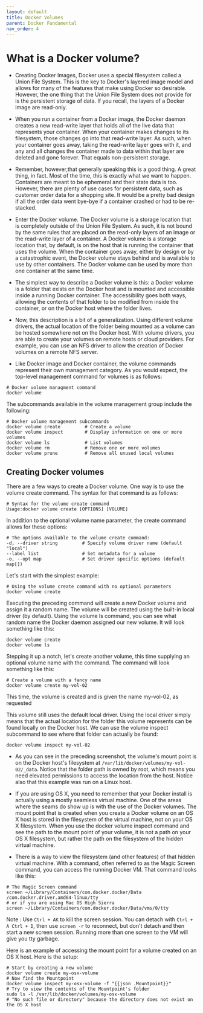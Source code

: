 ```yaml
---
layout: default
title: Docker Volumes
parent: Docker Fundamental
nav_order: 4
---
```


# What is a Docker volume?

- Creating Docker Images, Docker uses a special filesystem called a Union File System. This is the key to Docker's layered image model and 
allows for many of the features that make using Docker so desirable. However, the one thing that the Union File System does not provide for 
is the persistent storage of data. If you recall, the layers of a Docker image are read-only. 

- When you run a container from a Docker image, the Docker daemon creates a new read-write layer that holds all of the live data that represents your container. When your container makes changes 
to its filesystem, those changes go into that read-write layer. As such, when your container goes away, taking the read-write layer goes with it,
and any and all changes the container made to data within that layer are deleted and gone forever. That equals non-persistent storage.

- Remember, however,that generally speaking this is a good thing. A great thing, in fact. Most of the time, this is exactly what we want to happen. 
Containers are meant to be ephemeral and their state data is too. However, there are plenty of use cases for persistent data, such as customer 
order data for a shopping site. It would be a pretty bad design if all the order data went bye-bye if a container crashed or had to be re-stacked. 

- Enter the Docker volume. The Docker volume is a storage location that is completely outside of the Union File System. As such,  it is not bound by the same rules that are placed on the read-only layers of an image or the read-write layer of a container.
A Docker volume is a storage location that, by default, is on the host that is running the container that uses the volume.  When the container goes away, either by design or by a catastrophic event, the Docker volume stays behind and 
is available to use by other containers. The Docker volume can be used by more than one container at the same time.

- The simplest way to describe a Docker volume is this: a Docker volume is a folder that exists on the Docker host and is mounted and accessible inside a 
running Docker container. The accessibility goes both ways, allowing the contents of that folder to be modified from inside the container, or on the Docker
host where the folder lives.

- Now, this description is a bit of a generalization. Using different volume drivers, the actual location of the folder being mounted as a volume can be hosted
somewhere not on the Docker host. With volume drivers, you are able to create your volumes on remote hosts or cloud providers. For example, you can use an 
NFS driver to allow the creation of Docker volumes on a remote NFS server.

- Like Docker image and Docker container, the volume commands represent their own management category. As you would expect, the top-level management command for 
volumes is as follows:

```
# Docker volume managment command
docker volume

```

The subcommands available in the volume management group include the following:

```
# Docker volume management subcommands
docker volume create         # Create a volume
docker volume inspect        # Display information on one or more volumes
docker volume ls             # List volumes
docker volume rm             # Remove one or more volumes
docker volume prune          # Remove all unused local volumes

```

## Creating Docker volumes


There are a few ways to create a Docker volume. One way is to use the volume create command. The syntax for that command is as follows:

```
# Syntax for the volume create command
Usage:docker volume create [OPTIONS] [VOLUME]
```

In addition to the optional volume name parameter, the create command allows for these options:

```
# The options available to the volume create command:
-d, --driver string         # Specify volume driver name (default "local")
--label list                # Set metadata for a volume
-o, --opt map               # Set driver specific options (default map[])

```
Let's start with the simplest example:

```
# Using the volume create command with no optional parameters
docker volume create

```

Executing the preceding command will create a new Docker volume and assign it a random name. The volume will be created using the built-in local driver (by default).
Using the volume ls command, you can see what random name the Docker daemon assigned our new volume. It will look something like this:

```
docker volume create 
docker volume ls 
```

Stepping it up a notch, let's create another volume, this time supplying an optional volume name with the command. The command will look something like this:

```
# Create a volume with a fancy name
docker volume create my-vol-02

```
This time, the volume is created and is given the name my-vol-02, as requested

This volume still uses the default local driver. Using the local driver simply means that the actual location for the folder this volume represents can be found locally on the Docker host. 
We can use the volume inspect subcommand to see where that folder can actually be found:

```
docker volume inspect my-vol-02 
```
- As you can see in the preceding screenshot, the volume's mount point is on the Docker host's filesystem at `/var/lib/docker/volumes/my-vol-02/_data`. Notice 
that the folder path is owned by root, which means you need elevated permissions to access the location from the host. Notice also that this example was run on a Linux host.

- If you are using OS X, you need to remember that your Docker install is actually using a mostly seamless virtual machine. One of the areas where the 
seams do show up is with the use of the Docker volumes. The mount point that is created when you create a Docker volume on an OS X host is stored in the filesystem of the virtual machine, not on your OS X filesystem. When you use the docker volume inspect command and see the path to the mount point of your volume, it is not a path on your OS X filesystem, but rather the path on the filesystem of the hidden virtual machine.

- There is a way to view the filesystem (and other features) of that hidden virtual machine. With a command, often referred to as the 
Magic Screen command, you can access the running Docker VM. That command looks like this:

```
# The Magic Screen command
screen ~/Library/Containers/com.docker.docker/Data
/com.docker.driver.amd64-linux/tty
# or if you are using Mac OS High Sierra
screen ~/Library/Containers/com.docker.docker/Data/vms/0/tty

```
Note : Use `Ctrl + AK` to kill the screen session. You can detach with `Ctrl + A Ctrl + D`, then use `screen -r` to reconnect, but don't detach and then start a new screen session. Running more than one screen to the VM will give you tty garbage.

Here is an example of accessing the mount point for a volume created on an OS X host. Here is the setup:

```
# Start by creating a new volume
docker volume create my-osx-volume
# Now find the Mountpoint
docker volume inspect my-osx-volume -f "{{json .Mountpoint}}"
# Try to view the contents of the Mountpoint's folder
sudo ls -l /var/lib/docker/volumes/my-osx-volume
# "No such file or directory" because the directory does not exist on the OS X host

```
